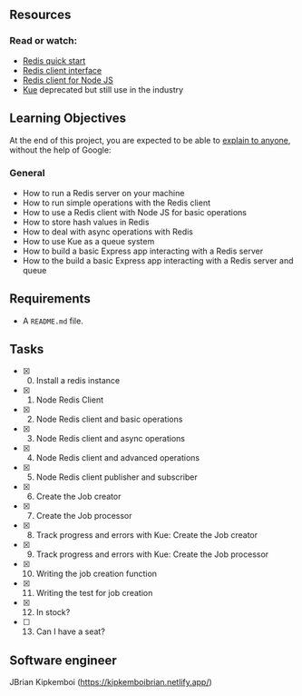 
## Resources
### Read or watch:
* [Redis quick start](https://redis.io/topics/quickstart)
* [Redis client interface](https://redis.io/topics/rediscli)
* [Redis client for Node JS](https://github.com/NodeRedis/node-redis)
* [Kue](https://github.com/Automattic/kue) deprecated but still use in the industry

## Learning Objectives
At the end of this project, you are expected to be able to [explain to anyone](https://fs.blog/2012/04/feynman-technique/), without the help of Google:
### General
* How to run a Redis server on your machine
* How to run simple operations with the Redis client
* How to use a Redis client with Node JS for basic operations
* How to store hash values in Redis
* How to deal with async operations with Redis
* How to use Kue as a queue system
* How to build a basic Express app interacting with a Redis server
* How to the build a basic Express app interacting with a Redis server and queue

## Requirements
* A ```README.md``` file.

## Tasks
* [x] 0. Install a redis instance
* [x] 1. Node Redis Client
* [x] 2. Node Redis client and basic operations
* [x] 3. Node Redis client and async operations
* [x] 4. Node Redis client and advanced operations
* [x] 5. Node Redis client publisher and subscriber
* [x] 6. Create the Job creator
* [x] 7. Create the Job processor
* [x] 8. Track progress and errors with Kue: Create the Job creator
* [x] 9. Track progress and errors with Kue: Create the Job processor
* [x] 10. Writing the job creation function
* [x] 11. Writing the test for job creation
* [x] 12. In stock?
* [ ] 13. Can I have a seat?

## Software engineer
JBrian Kipkemboi (https://kipkemboibrian.netlify.app/)
